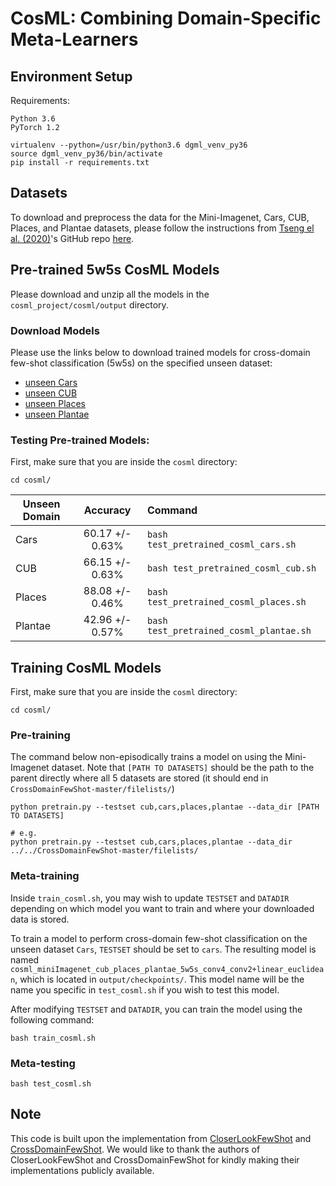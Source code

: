 # CosML: Combining Domain-Specific Meta-Learners

## Environment Setup
Requirements:
```
Python 3.6
PyTorch 1.2
```

```
virtualenv --python=/usr/bin/python3.6 dgml_venv_py36
source dgml_venv_py36/bin/activate
pip install -r requirements.txt
```

## Datasets
To download and preprocess the data for the Mini-Imagenet, Cars, CUB, Places, and Plantae datasets, please follow the instructions from [Tseng el al. (2020)](https://arxiv.org/abs/2001.08735)'s GitHub repo [here](https://github.com/hytseng0509/CrossDomainFewShot#datasets).


## Pre-trained 5w5s CosML Models

Please download and unzip all the models in the `cosml_project/cosml/output` directory.

### Download Models
Please use the links below to download trained models for cross-domain few-shot classification (5w5s) on the specified unseen dataset:
* [unseen Cars](https://drive.google.com/file/d/11Kk6WgXxp9rSP7IisIiIIhPOtluVgiFU/view?usp=sharing)
* [unseen CUB](https://drive.google.com/file/d/1lqzj5sVyurL2hVgw2P94K6Jt-qbTJ_ef/view?usp=sharing)
* [unseen Places](https://drive.google.com/file/d/188oY2S9rcJXRjwqqLl4jJPIFzCr9MQ6o/view?usp=sharing)
* [unseen Plantae](https://drive.google.com/file/d/1LyTJu_ITPlRniwf3zr82uZXmSVEPpwhi/view?usp=sharing)


### Testing Pre-trained Models:

First, make sure that you are inside the `cosml` directory:
```
cd cosml/

```

| Unseen Domain   | Accuracy         | Command           |
|-----------------|:----------------:|:------------------|
| Cars            | 60.17 +/- 0.63%  | `bash test_pretrained_cosml_cars.sh`
| CUB             | 66.15 +/- 0.63%  | `bash test_pretrained_cosml_cub.sh`
| Places          | 88.08 +/- 0.46%  | `bash test_pretrained_cosml_places.sh`
| Plantae         | 42.96 +/- 0.57%  | `bash test_pretrained_cosml_plantae.sh`





## Training CosML Models
First, make sure that you are inside the `cosml` directory:
```
cd cosml/

```

### Pre-training
The command below non-episodically trains a model on using the Mini-Imagenet dataset. Note that `[PATH TO DATASETS]` should be the path to the parent directly where all 5 datasets are stored (it should end in `CrossDomainFewShot-master/filelists/`)
```
python pretrain.py --testset cub,cars,places,plantae --data_dir [PATH TO DATASETS]

# e.g.
python pretrain.py --testset cub,cars,places,plantae --data_dir ../../CrossDomainFewShot-master/filelists/

```

### Meta-training
Inside `train_cosml.sh`, you may wish to update `TESTSET` and `DATADIR` depending on which model you want to train and where your downloaded data is stored.

To train a model to perform cross-domain few-shot classification on the unseen dataset `Cars`, `TESTSET` should be set to `cars`. The resulting model is named `cosml_miniImagenet_cub_places_plantae_5w5s_conv4_conv2+linear_euclidean`, which is located in `output/checkpoints/`. This model name will be the name you specific in `test_cosml.sh` if you wish to test this model.

After modifying `TESTSET` and `DATADIR`, you can train the model using the following command:
```
bash train_cosml.sh

```

### Meta-testing
```
bash test_cosml.sh

```


## Note
This code is built upon the implementation from [CloserLookFewShot](https://github.com/wyharveychen/CloserLookFewShot) and [CrossDomainFewShot](https://github.com/hytseng0509/CrossDomainFewShot). We would like to thank the authors of CloserLookFewShot and CrossDomainFewShot for kindly making their implementations publicly available.
